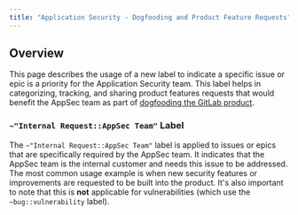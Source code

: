 ```yaml
---
title: "Application Security - Dogfooding and Product Feature Requests"
---
```


## Overview

This page describes the usage of a new label to indicate a specific issue or epic is a priority for the Application Security team. This label helps in categorizing, tracking, and sharing product features requests that would benefit the AppSec team as part of [dogfooding the GitLab product](https://handbook.gitlab.com/handbook/values/#dogfooding).

### `~"Internal Request::AppSec Team"` Label

The `~"Internal Request::AppSec Team"` label is applied to issues or epics that are specifically required by the AppSec team. It indicates that the AppSec team is the internal customer and needs this issue to be addressed. The most common usage example is when new security features or improvements are requested to be built into the product. It's also important to note that this is __not__ applicable for vulnerabilities (which use the `~bug::vulnerability` label). 
